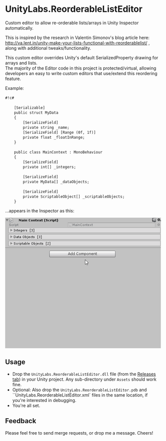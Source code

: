 # UnityLabs.ReorderableListEditor

Custom editor to allow re-orderable lists/arrays in Unity Inspector automatically.

This is inspired by the research in Valentin Simonov's blog article here: http://va.lent.in/unity-make-your-lists-functional-with-reorderablelist/ , along with additional tweaks/functionality.

This custom editor overrides Unity's default SerializedProperty drawing for arrays and lists.  
The majority of the Editor code in this project is protected/virtual, allowing developers an easy to write custom editors that use/extend this reordering feature.  
  
Example:  

```
#!c#

    [Serializable]
    public struct MyData
    {
        [SerializeField]
        private string _name;
        [SerializeField] [Range (0f, 1f)]
        private float _floatInRange;
    }

    public class MainContext : MonoBehaviour
    {
        [SerializeField]
        private int[] _integers;

        [SerializeField]
        private MyData[] _dataObjects;

        [SerializeField]
        private ScriptableObject[] _scriptableObjects;
    }
```  
  
...appears in the Inspector as this:  

![ReorderableListEditor.gif](Andeart.UnityLabs.ReorderableListEditor.gif)

## Usage

* Drop the `UnityLabs.ReorderableListEditor.dll` file (from the [Releases tab](https://github.com/andeart/UnityLabs.ReorderableListEditor/releases)) in your Unity project. Any sub-directory under `Assets` should work fine.
* Optional: Also drop the `UnityLabs.ReorderableListEditor.pdb` and ``UnityLabs.ReorderableListEditor.xml` files in the same location, if you're interested in debugging.
* You're all set.

## Feedback

Please feel free to send merge requests, or drop me a message. Cheers!